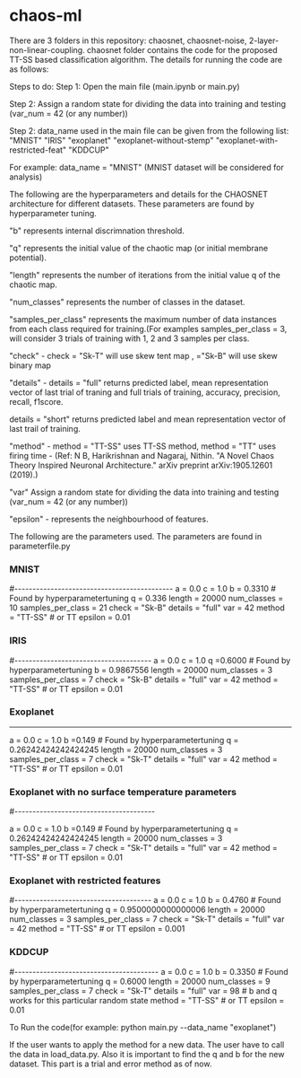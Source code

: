 # chaos-ml

There are 3 folders in this repository: chaosnet, chaosnet-noise, 2-layer-non-linear-coupling. chaosnet folder contains the code for the proposed TT-SS based classification algorithm. The details for running the code are as follows:


Steps to do: 
Step 1: Open the main file (main.ipynb or main.py)

Step 2: Assign a random state for dividing the data into training and testing (var_num = 42 (or any number))

Step 2: data_name used in the main file can be given from the following list:
"MNIST"
"IRIS"
"exoplanet"
"exoplanet-without-stemp"
"exoplanet-with-restricted-feat"
"KDDCUP"

For example: data_name = "MNIST" (MNIST dataset will be considered for analysis)

The following are the hyperparameters and details for the CHAOSNET architecture for different datasets. These parameters are found by hyperparameter tuning.

"b"  represents internal discrimnation threshold.

"q" represents the initial value of the chaotic map (or initial membrane potential).

"length" represents the number of iterations from the initial value q of the chaotic map.

"num_classes" represents the number of classes in the dataset.

"samples_per_class" represents the maximum number of data instances from each class required for training.(For examples samples_per_class = 3, will consider 3 trials of training with 1, 2 and 3 samples per class.

"check" - check = "Sk-T" will use skew tent map , ="Sk-B" will use skew binary map

"details" - details = "full" returns predicted label, mean representation vector of last trial of traning and full trials of training, accuracy, precision, recall, f1score.

details = "short" returns predicted label and mean representation vector of last trail of training.

"method" - method = "TT-SS" uses TT-SS method, method = "TT" uses firing time - (Ref: N B, Harikrishnan and Nagaraj, Nithin. "A Novel Chaos Theory Inspired Neuronal Architecture." arXiv preprint arXiv:1905.12601 (2019).) 

"var" Assign a random state for dividing the data into training and testing (var_num = 42 (or any number))

"epsilon" - represents the neighbourhood of features.


The following are the parameters used. The parameters are found in parameterfile.py 

### MNIST
#--------------------------------------------
a = 0.0
c = 1.0
b = 0.3310 # Found by hyperparametertuning 
q = 0.336
length = 20000
num_classes = 10
samples_per_class = 21
check = "Sk-B"
details = "full"
var = 42
method = "TT-SS" # or TT
epsilon = 0.01

### IRIS 
#--------------------------------------
a = 0.0
c = 1.0
q =0.6000 # Found by hyperparametertuning 
b = 0.9867556
length = 20000
num_classes = 3
samples_per_class = 7
check = "Sk-B"
details = "full"
var = 42
method = "TT-SS" # or TT
epsilon = 0.01

### Exoplanet 
------------------------

a = 0.0
c = 1.0
b =0.149 # Found by hyperparametertuning 
q = 0.26242424242424245
length = 20000
num_classes = 3
samples_per_class = 7
check = "Sk-T"
details = "full"
var = 42
method = "TT-SS" # or TT
epsilon = 0.01

### Exoplanet with no surface temperature parameters
#---------------------------------------

a = 0.0
c = 1.0
b =0.149 # Found by hyperparametertuning 
q = 0.26242424242424245
length = 20000
num_classes = 3
samples_per_class = 7
check = "Sk-T"
details = "full"
var = 42
method = "TT-SS" # or TT
epsilon = 0.01


### Exoplanet with restricted features
#--------------------------------------
a = 0.0
c = 1.0
b = 0.4760 # Found by hyperparametertuning 
q = 0.9500000000000006
length = 20000
num_classes = 3
samples_per_class = 7
check = "Sk-T"
details = "full"
var = 42
method = "TT-SS" # or TT
epsilon = 0.001




### KDDCUP
#----------------------------------------
a = 0.0
c = 1.0
b = 0.3350 # Found by hyperparametertuning 
q = 0.6000
length = 20000
num_classes = 9
samples_per_class = 7
check = "Sk-T"
details = "full"
var = 98 # b and q works for this particular random state
method = "TT-SS" # or TT
epsilon = 0.01

To Run the code(for example: python main.py --data_name "exoplanet")


If the user wants to apply the method for a new data. The user have to call the data in load_data.py. Also it is important to find the q and b for the new dataset. This part is a trial and error method as of now.

